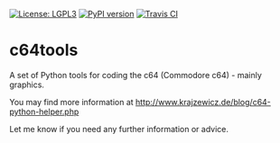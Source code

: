 [![License: LGPL3](https://img.shields.io/badge/License-LGPL3-yellow.svg)](https://github.com/dkrajzew/c64tools/blob/master/LICENSE.txt) 
[![PyPI version](https://badge.fury.io/py/c64tools.svg)](https://pypi.python.org/pypi/c64tools)
[![Travis CI](https://travis-ci.com/dkrajzew/c64tools.svg?branch=master)](https://travis-ci.com/dkrajzew/c64tools)

# c64tools
A set of Python tools for coding the c64 (Commodore c64) - mainly graphics.

You may find more information at http://www.krajzewicz.de/blog/c64-python-helper.php

Let me know if you need any further information or advice.
